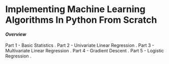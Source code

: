 # Implementing Machine Learning Algorithms In Python From Scratch

#### _**Overview**_  
Part 1 - Basic Statistics . 
Part 2 - Univariate Linear Regression . 
Part 3 - Multivariate Linear Regression . 
Part 4 - Gradient Descent . 
Part 5 - Logistic Regression . 
